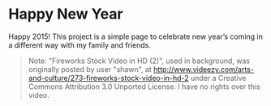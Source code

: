 Happy New Year
==============

Happy 2015! This project is a simple page to celebrate new year’s coming in a different way with my family and friends.

> Note: "Fireworks Stock Video in HD (2)", used in background, was originally posted by user "shawn", at http://www.videezy.com/arts-and-culture/273-fireworks-stock-video-in-hd-2 under a Creative Commons Attribution 3.0 Unported License. I have no rights over this video. 